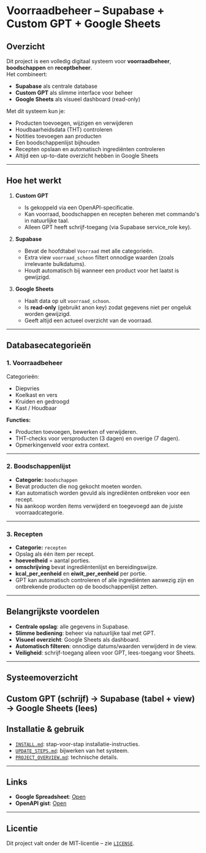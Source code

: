 # Voorraadbeheer – Supabase + Custom GPT + Google Sheets

## Overzicht
Dit project is een volledig digitaal systeem voor **voorraadbeheer**, **boodschappen** en **receptbeheer**.  
Het combineert:
- **Supabase** als centrale database
- **Custom GPT** als slimme interface voor beheer
- **Google Sheets** als visueel dashboard (read-only)

Met dit systeem kun je:
- Producten toevoegen, wijzigen en verwijderen
- Houdbaarheidsdata (THT) controleren
- Notities toevoegen aan producten
- Een boodschappenlijst bijhouden
- Recepten opslaan en automatisch ingrediënten controleren
- Altijd een up-to-date overzicht hebben in Google Sheets

---

## Hoe het werkt
1. **Custom GPT**  
   - Is gekoppeld via een OpenAPI-specificatie.
   - Kan voorraad, boodschappen en recepten beheren met commando's in natuurlijke taal.
   - Alleen GPT heeft schrijf-toegang (via Supabase service_role key).

2. **Supabase**  
   - Bevat de hoofdtabel `Voorraad` met alle categorieën.
   - Extra view `voorraad_schoon` filtert onnodige waarden (zoals irrelevante bulkdatums).
   - Houdt automatisch bij wanneer een product voor het laatst is gewijzigd.

3. **Google Sheets**  
   - Haalt data op uit `voorraad_schoon`.
   - Is **read-only** (gebruikt anon key) zodat gegevens niet per ongeluk worden gewijzigd.
   - Geeft altijd een actueel overzicht van de voorraad.

---

## Databasecategorieën

### 1. Voorraadbeheer
Categorieën:
- Diepvries
- Koelkast en vers
- Kruiden en gedroogd
- Kast / Houdbaar

**Functies:**
- Producten toevoegen, bewerken of verwijderen.
- THT-checks voor versproducten (3 dagen) en overige (7 dagen).
- Opmerkingenveld voor extra context.

---

### 2. Boodschappenlijst
- **Categorie:** `boodschappen`
- Bevat producten die nog gekocht moeten worden.
- Kan automatisch worden gevuld als ingrediënten ontbreken voor een recept.
- Na aankoop worden items verwijderd en toegevoegd aan de juiste voorraadcategorie.

---

### 3. Recepten
- **Categorie:** `recepten`
- Opslag als één item per recept.
- **hoeveelheid** = aantal porties.
- **omschrijving** bevat ingrediëntenlijst en bereidingswijze.
- **kcal_per_eenheid** en **eiwit_per_eenheid** per portie.
- GPT kan automatisch controleren of alle ingrediënten aanwezig zijn en ontbrekende producten op de boodschappenlijst zetten.

---

## Belangrijkste voordelen
- **Centrale opslag**: alle gegevens in Supabase.
- **Slimme bediening**: beheer via natuurlijke taal met GPT.
- **Visueel overzicht**: Google Sheets als dashboard.
- **Automatisch filteren**: onnodige datums/waarden verwijderd in de view.
- **Veiligheid**: schrijf-toegang alleen voor GPT, lees-toegang voor Sheets.

---

## Systeemoverzicht

Custom GPT (schrijf) → Supabase (tabel + view) → Google Sheets (lees)
---

## Installatie & gebruik
- [`INSTALL.md`](INSTALL.md): stap-voor-stap installatie-instructies.
- [`UPDATE_STEPS.md`](UPDATE_STEPS.md): bijwerken van het systeem.
- [`PROJECT_OVERVIEW.md`](PROJECT_OVERVIEW.md): technische details.

---

## Links
- **Google Spreadsheet**: [Open](https://docs.google.com/spreadsheets/d/1KvllL8AbYfnqMXmbdb8PDDJGQYZwHMN5CgvwzqzICXQ/edit?gid=0#gid=0)  
- **OpenAPI gist**: [Open](https://gist.github.com/janpi80/27bcaec51e4454db0fa36f976d1176c0)

---

## Licentie
Dit project valt onder de MIT-licentie – zie [`LICENSE`](LICENSE).
